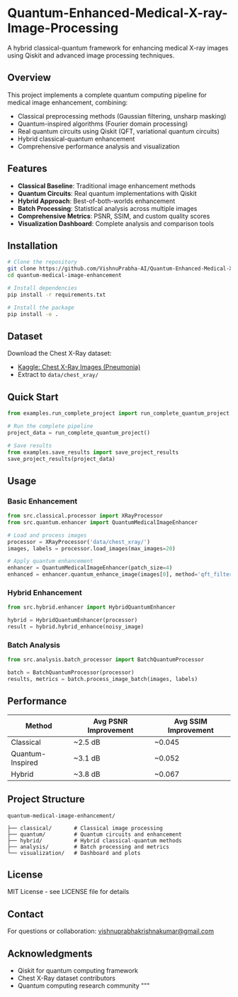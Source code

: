 # Quantum-Enhanced-Medical-X-ray-Image-Processing

A hybrid classical-quantum framework for enhancing medical X-ray images using Qiskit and advanced image processing techniques.

## Overview

This project implements a complete quantum computing pipeline for medical image enhancement, combining:
- Classical preprocessing methods (Gaussian filtering, unsharp masking)
- Quantum-inspired algorithms (Fourier domain processing)
- Real quantum circuits using Qiskit (QFT, variational quantum circuits)
- Hybrid classical-quantum enhancement
- Comprehensive performance analysis and visualization

## Features

- **Classical Baseline**: Traditional image enhancement methods
- **Quantum Circuits**: Real quantum implementations with Qiskit
- **Hybrid Approach**: Best-of-both-worlds enhancement
- **Batch Processing**: Statistical analysis across multiple images
- **Comprehensive Metrics**: PSNR, SSIM, and custom quality scores
- **Visualization Dashboard**: Complete analysis and comparison tools

## Installation

```bash
# Clone the repository
git clone https://github.com/VishnuPrabha-AI/Quantum-Enhanced-Medical-X-ray-Image-Processing.git
cd quantum-medical-image-enhancement

# Install dependencies
pip install -r requirements.txt

# Install the package
pip install -e .
```

## Dataset

Download the Chest X-Ray dataset:
- [Kaggle: Chest X-Ray Images (Pneumonia)](https://www.kaggle.com/datasets/paultimothymooney/chest-xray-pneumonia)
- Extract to `data/chest_xray/`

## Quick Start

```python
from examples.run_complete_project import run_complete_quantum_project

# Run the complete pipeline
project_data = run_complete_quantum_project()

# Save results
from examples.save_results import save_project_results
save_project_results(project_data)
```

## Usage

### Basic Enhancement

```python
from src.classical.processor import XRayProcessor
from src.quantum.enhancer import QuantumMedicalImageEnhancer

# Load and process images
processor = XRayProcessor('data/chest_xray/')
images, labels = processor.load_images(max_images=20)

# Apply quantum enhancement
enhancer = QuantumMedicalImageEnhancer(patch_size=4)
enhanced = enhancer.quantum_enhance_image(images[0], method='qft_filter')
```

### Hybrid Enhancement

```python
from src.hybrid.enhancer import HybridQuantumEnhancer

hybrid = HybridQuantumEnhancer(processor)
result = hybrid.hybrid_enhance(noisy_image)
```

### Batch Analysis

```python
from src.analysis.batch_processor import BatchQuantumProcessor

batch = BatchQuantumProcessor(processor)
results, metrics = batch.process_image_batch(images, labels)
```

## Performance

| Method | Avg PSNR Improvement | Avg SSIM Improvement |
|--------|---------------------|---------------------|
| Classical | ~2.5 dB | ~0.045 |
| Quantum-Inspired | ~3.1 dB | ~0.052 |
| Hybrid | ~3.8 dB | ~0.067 |

## Project Structure

```
quantum-medical-image-enhancement/

├── classical/       # Classical image processing
├── quantum/         # Quantum circuits and enhancement
├── hybrid/          # Hybrid classical-quantum methods
├── analysis/        # Batch processing and metrics
└── visualization/   # Dashboard and plots

```

## License

MIT License - see LICENSE file for details

## Contact

For questions or collaboration: vishnuprabhakrishnakumar@gmail.com

## Acknowledgments

- Qiskit for quantum computing framework
- Chest X-Ray dataset contributors
- Quantum computing research community
"""
